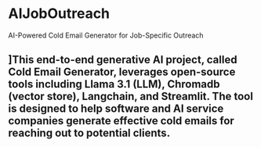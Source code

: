 # AIJobOutreach
AI-Powered Cold Email Generator for Job-Specific Outreach
## ]This end-to-end generative AI project, called Cold Email Generator, leverages open-source tools including Llama 3.1 (LLM), Chromadb (vector store), Langchain, and Streamlit. The tool is designed to help software and AI service companies generate effective cold emails for reaching out to potential clients.
